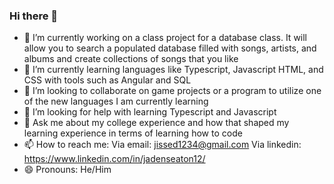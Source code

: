 ### Hi there 👋

- 🔭 I’m currently working on a class project for a database class. It will allow you to search a populated database filled with songs, artists, and albums and create collections of songs that you like
- 🌱 I’m currently learning languages like Typescript, Javascript HTML, and CSS with tools such as Angular and SQL 
- 👯 I’m looking to collaborate on game projects or a program to utilize one of the new languages I am currently learning
- 🤔 I’m looking for help with learning Typescript and Javascript
- 💬 Ask me about my college experience and how that shaped my learning experience in terms of learning how to code
- 📫 How to reach me: Via email: jissed1234@gmail.com
                       Via linkedin: https://www.linkedin.com/in/jadenseaton12/
- 😄 Pronouns: He/Him
